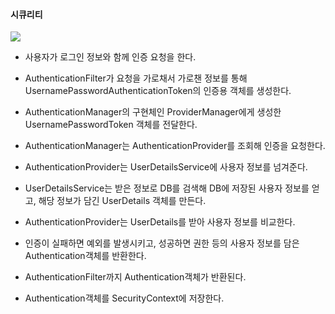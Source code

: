 #### 시큐리티

<img src="https://github.com/pansakr/TIL/assets/118809108/cc53f498-8f2f-4bb8-8ecd-23126fbaa226">

* 사용자가 로그인 정보와 함께 인증 요청을 한다.

* AuthenticationFilter가 요청을 가로채서 가로챈 정보를 통해 UsernamePasswordAuthenticationToken의 인증용 객체를 생성한다.

* AuthenticationManager의 구현체인 ProviderManager에게 생성한 UsernamePasswordToken 객체를 전달한다.

* AuthenticationManager는 AuthenticationProvider를 조회해 인증을 요청한다.

* AuthenticationProvider는 UserDetailsService에 사용자 정보를 넘겨준다.

* UserDetailsService는 받은 정보로 DB를 검색해 DB에 저장된 사용자 정보를 얻고, 해당 정보가 담긴 UserDetails 객체를 만든다. 

* AuthenticationProvider는 UserDetails를 받아 사용자 정보를 비교한다.

* 인증이 실패하면 예외를 발생시키고, 성공하면 권한 등의 사용자 정보를 담은 Authentication객체를 반환한다.

* AuthenticationFilter까지 Authentication객체가 반환된다.

* Authentication객체를 SecurityContext에 저장한다.
